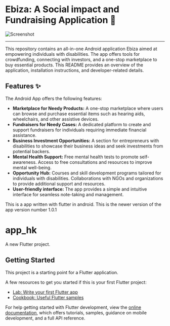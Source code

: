 # Ebiza: A Social impact and Fundraising Application 💸

![Screenshot](./images/Screenshot%202025-01-27%20002121.png)

---

This repository contains an all-in-one Android application Ebiza aimed at empowering individuals with disabilities. The app offers tools for crowdfunding, connecting with investors, and a one-stop marketplace to buy essential products.
This README provides an overview of the application, installation instructions, and developer-related details.

## Features ✨

The Android App offers the following features:

- **Marketplace for Needy Products:** A one-stop marketplace where users can browse and purchase essential items such as hearing aids, wheelchairs, and other assistive devices.
- **Fundraisers for Needy Cases:** A dedicated platform to create and support fundraisers for individuals requiring immediate financial assistance.
- **Business Investment Opportunities:** A section for entrepreneurs with disabilities to showcase their business ideas and seek investments from potential backers.
- **Mental Health Support:** Free mental health tests to promote self-awareness. Access to free consultations and resources to improve mental well-being.
- **Opportunity Hub:** Courses and skill development programs tailored for individuals with disabilities. Collaborations with NGOs and organizations to provide additional support and resources.
- **User-friendly interface:** The app provides a simple and intuitive interface for seamless note-taking and management.

This is a app written with flutter in android. This is the newer version of the app 
version number 1.0.1
# app_hk

A new Flutter project.

## Getting Started

This project is a starting point for a Flutter application.

A few resources to get you started if this is your first Flutter project:

- [Lab: Write your first Flutter app](https://docs.flutter.dev/get-started/codelab)
- [Cookbook: Useful Flutter samples](https://docs.flutter.dev/cookbook)

For help getting started with Flutter development, view the
[online documentation](https://docs.flutter.dev/), which offers tutorials,
samples, guidance on mobile development, and a full API reference.
